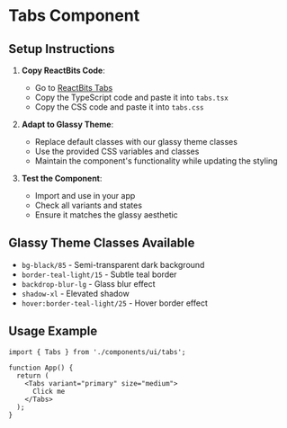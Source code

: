 # Tabs Component

## Setup Instructions

1. **Copy ReactBits Code**: 
   - Go to [ReactBits Tabs](https://reactbits.dev/components/tabs)
   - Copy the TypeScript code and paste it into `tabs.tsx`
   - Copy the CSS code and paste it into `tabs.css`

2. **Adapt to Glassy Theme**:
   - Replace default classes with our glassy theme classes
   - Use the provided CSS variables and classes
   - Maintain the component's functionality while updating the styling

3. **Test the Component**:
   - Import and use in your app
   - Check all variants and states
   - Ensure it matches the glassy aesthetic

## Glassy Theme Classes Available

- `bg-black/85` - Semi-transparent dark background
- `border-teal-light/15` - Subtle teal border
- `backdrop-blur-lg` - Glass blur effect
- `shadow-xl` - Elevated shadow
- `hover:border-teal-light/25` - Hover border effect

## Usage Example

```tsx
import { Tabs } from './components/ui/tabs';

function App() {
  return (
    <Tabs variant="primary" size="medium">
      Click me
    </Tabs>
  );
}
```
